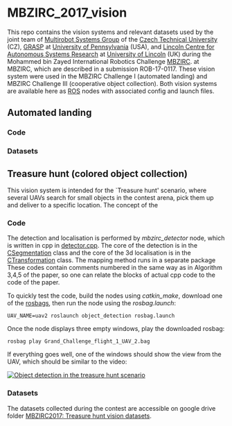 # MBZIRC_2017_vision

This repo contains the vision systems and relevant datasets used by the joint team of [Multirobot Systems Group](mrs.felk.cvut.cz) of the [Czech Technical University](www.cvut.cz) (CZ), [GRASP](grasp.upenn.edu) at [University of Pennsylvania](upenn.edu) (USA), and [Lincoln Centre for Autonomous Systems Research](http://lcas.lincoln.ac.uk) at [University of Lincoln](lincoln.ac.uk) (UK) during the Mohammed bin Zayed International Robotics Challenge [MBZIRC](Www.mbzirc.com).
at MBZIRC, which are described in a submission ROB-17-0117.
These vision system were used in the MBZIRC Challenge I (automated landing) and MBZIRC Challenge III (cooperative object collection).
Both vision systems are available here as [ROS](http://www.ros.org) nodes with associated config and launch files.

## Automated landing 

### Code 

### Datasets

## Treasure hunt (colored object collection)

This vision system is intended for the `Treasure hunt' scenario, where several UAVs search for small objects in the contest arena, pick them up and deliver to a specific location.
The concept of the 

### Code 

The detection and localisation is performed by *mbzirc_detector* node, which is written in cpp in [detector.cpp](https://github.com/gestom/MBZIRC_2017_vision/blob/master/object_detection/src/detection.cpp).
The core of the detection is in the [CSegmentation](https://github.com/gestom/MBZIRC_2017_vision/blob/master/object_detection/src/CSegmentation.cpp) class and the core of the 3d localisation is in the [CTransformation](https://github.com/gestom/MBZIRC_2017_vision/blob/master/object_detection/src/CTransformation.cpp) class.
The mapping method runs in a separate package 
These codes contain comments numbered in the same way as in Algorithm 3,4,5 of the paper, so one can relate the blocks of actual cpp code to the code of the paper.  

To quickly test the code, build the nodes using *catkin_make*, download one of the [rosbags](), then run the node using the *rosbag.launch*:

```UAV_NAME=uav2 roslaunch object_detection rosbag.launch```

Once the node displays three empty windows, play the downloaded rosbag:
 
```rosbag play Grand_Challenge_flight_1_UAV_2.bag```

If everything goes well, one of the windows should show the view from the UAV, which should be similar to the video:

[![Object detection in the treasure hunt scenario](https://github.com/gestom/MBZIRC_2017_vision/blob/master/treasure.jpg)](https://youtu.be/mpUrTWHK3N8)

### Datasets
 
The datasets collected during the contest are accessible on google drive folder [MBZIRC2017:  Treasure hunt vision datasets](https://github.com/gestom/MBZIRC_2017_vision/blob/master/treasure.jpg).
